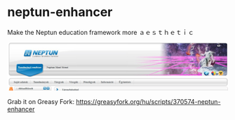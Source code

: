 # neptun-enhancer
Make the Neptun education framework more ａｅｓｔｈｅｔｉｃ

![Screenshot](screenshot.jpg)

Grab it on Greasy Fork: https://greasyfork.org/hu/scripts/370574-neptun-enhancer
